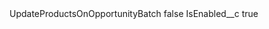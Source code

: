 <?xml version="1.0" encoding="UTF-8"?>
<CustomMetadata xmlns="http://soap.sforce.com/2006/04/metadata" xmlns:xsi="http://www.w3.org/2001/XMLSchema-instance" xmlns:xsd="http://www.w3.org/2001/XMLSchema">
    <label>UpdateProductsOnOpportunityBatch</label>
    <protected>false</protected>
    <values>
        <field>IsEnabled__c</field>
        <value xsi:type="xsd:boolean">true</value>
    </values>
</CustomMetadata>
